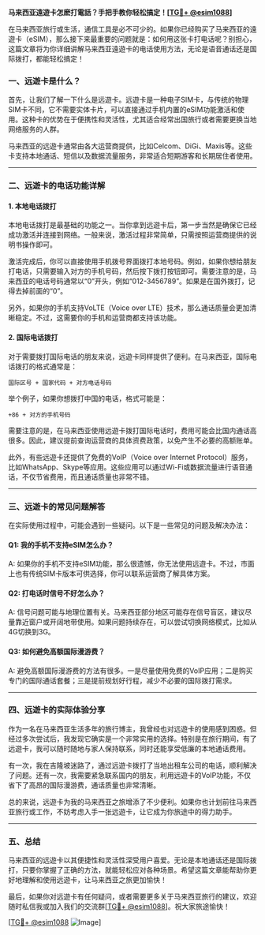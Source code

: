 **马来西亚遠遊卡怎麽打電話？手把手教你轻松搞定！[[TG💪+ @esim1088](https://t.me/s/esim1088)]**

在马来西亚旅行或生活，通信工具是必不可少的。如果你已经购买了马来西亚的遠遊卡（eSIM），那么接下来最重要的问题就是：如何用这张卡打电话呢？别担心，这篇文章将为你详细讲解马来西亚遠遊卡的电话使用方法，无论是语音通话还是国际拨打，都能轻松搞定！

### 一、远遊卡是什么？

首先，让我们了解一下什么是远遊卡。远遊卡是一种电子SIM卡，与传统的物理SIM卡不同，它不需要实体卡片，可以直接通过手机内置的eSIM功能激活和使用。这种卡的优势在于便携性和灵活性，尤其适合经常出国旅行或者需要更换当地网络服务的人群。

马来西亚的远遊卡通常由各大运营商提供，比如Celcom、DiGi、Maxis等。这些卡支持本地通话、短信以及数据流量服务，非常适合短期游客和长期居住者使用。

---

### 二、远遊卡的电话功能详解

#### 1. **本地电话拨打**
  
本地电话拨打是最基础的功能之一。当你拿到远遊卡后，第一步当然是确保它已经成功激活并连接到网络。一般来说，激活过程非常简单，只需按照运营商提供的说明书操作即可。

激活完成后，你可以直接使用手机拨号界面拨打本地号码。例如，如果你想给朋友打电话，只需要输入对方的手机号码，然后按下拨打按钮即可。需要注意的是，马来西亚的电话号码通常以“0”开头，例如“012-3456789”。如果是在国外拨打，记得去掉前面的“0”。

另外，如果你的手机支持VoLTE（Voice over LTE）技术，那么通话质量会更加清晰稳定。不过，这需要你的手机和运营商都支持该功能。

#### 2. **国际电话拨打**

对于需要拨打国际电话的朋友来说，远遊卡同样提供了便利。在马来西亚，国际电话拨打的格式通常是：

```
国际区号 + 国家代码 + 对方电话号码
```

举个例子，如果你想拨打中国的电话，格式可能是：

```
+86 + 对方的手机号码
```

需要注意的是，在马来西亚使用远遊卡拨打国际电话时，费用可能会比国内通话高很多。因此，建议提前查询运营商的具体资费政策，以免产生不必要的高额账单。

此外，有些远遊卡还提供了免费的VoIP（Voice over Internet Protocol）服务，比如WhatsApp、Skype等应用。这些应用可以通过Wi-Fi或数据流量进行语音通话，不仅节省费用，而且通话质量也非常不错。

---

### 三、远遊卡的常见问题解答

在实际使用过程中，可能会遇到一些疑问。以下是一些常见的问题及解决办法：

#### Q1: 我的手机不支持eSIM怎么办？

A: 如果你的手机不支持eSIM功能，那么很遗憾，你无法使用远遊卡。不过，市面上也有传统SIM卡版本可供选择，你可以联系运营商了解具体方案。

#### Q2: 打电话时信号不好怎么办？

A: 信号问题可能与地理位置有关。马来西亚部分地区可能存在信号盲区，建议尽量靠近窗户或开阔地带使用。如果问题持续存在，可以尝试切换网络模式，比如从4G切换到3G。

#### Q3: 如何避免高额国际漫游费？

A: 避免高额国际漫游费的方法有很多。一是尽量使用免费的VoIP应用；二是购买专门的国际通话套餐；三是提前规划好行程，减少不必要的国际拨打需求。

---

### 四、远遊卡的实际体验分享

作为一名在马来西亚生活多年的旅行博主，我曾经也对远遊卡的使用感到困惑。但经过多次尝试后，我发现它确实是一个非常实用的选择。特别是在旅行期间，有了远遊卡，我可以随时随地与家人保持联系，同时还能享受低廉的本地通话费用。

有一次，我在吉隆坡迷路了，通过远遊卡拨打了当地出租车公司的电话，顺利解决了问题。还有一次，我需要紧急联系国内的朋友，利用远遊卡的VoIP功能，不仅省下了高昂的国际漫游费，通话质量也非常清晰。

总的来说，远遊卡为我的马来西亚之旅增添了不少便利。如果你也计划前往马来西亚旅行或工作，不妨考虑入手一张远遊卡，让它成为你旅途中的得力助手。

---

### 五、总结

马来西亚的远遊卡以其便捷性和灵活性深受用户喜爱。无论是本地通话还是国际拨打，只要你掌握了正确的方法，就能轻松应对各种场景。希望这篇文章能帮助你更好地理解和使用远遊卡，让马来西亚之旅更加愉快！

最后，如果你对远遊卡有任何疑问，或者需要更多关于马来西亚旅行的建议，欢迎随时私信我或加入我们的交流群[[TG💪+ @esim1088](https://t.me/s/esim1088)]。祝大家旅途愉快！

[[TG💪+ @esim1088](https://t.me/s/esim1088) ![Image](https://i.postimg.cc/4NQfJmqS/Snipaste-2025-05-13-00-14-12.png)]